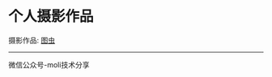 

# 个人摄影作品

摄影作品: <a href="http://wujinsen.tuchong.com" target="_blank">图虫</a>

----

微信公众号-moli技术分享

<center
<img src='./weixin.png' >
</center>
